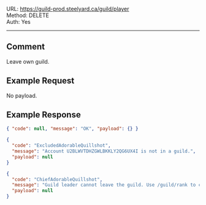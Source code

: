 URL: https://guild-prod.steelyard.ca/guild/player \
Method: DELETE \
Auth: Yes

---

## Comment
Leave own guild.

## Example Request
No payload.

## Example Response
```json
{ "code": null, "message": "OK", "payload": {} }
```

```json
{
  "code": "ExcludedAdorableQuillshot",
  "message": "Account U2BLWVTDHZGWLBKKLY2QG6UX4I is not in a guild.",
  "payload": null
}
```

```json
{
  "code": "ChiefAdorableQuillshot",
  "message": "Guild leader cannot leave the guild. Use /guild/rank to change leaders.",
  "payload": null
}
```